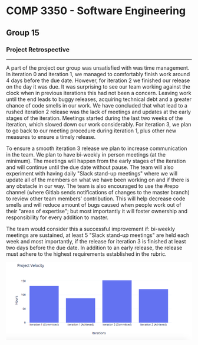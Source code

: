 # COMP 3350 - Software Engineering
## Group 15
### Project Retrospective

***

A part of the project our group was unsatisfied with was time management. In iteration 0 and iteration 1, we managed to comfortably finish work around 4 days before the due date. However, for iteration 2 we finished our release on the day it was due. It was surprising to see our team working against the clock when in previous iterations this had not been a concern. Leaving work until the end leads to buggy releases, acquiring technical debt and a greater chance of code smells in our work. We have concluded that what lead to a rushed iteration 2 release was the lack of meetings and updates at the early stages of the iteration. Meetings started during the last two weeks of the iteration, which slowed down our work considerably. For iteration 3, we plan to go back to our meeting procedure during iteration 1, plus other new measures to ensure a timely release.

To ensure a smooth iteration 3 release we plan to increase communication in the team. We plan to have bi-weekly in person meetings (at the minimum). The meetings will happen from the early stages of the iteration and will continue until the due date without pause. The team will also experiment with having daily "Slack stand-up meetings" where we will update all of the members on what we have been working on and if there is any obstacle in our way. The team is also encouraged to use the #repo channel (where Gitlab sends notifications of changes to the master branch) to review other team members' contribution. This will help decrease code smells and will reduce amount of bugs caused when people work out of their "areas of expertise"; but most importantly it will foster ownership and responsibility for every addition to master.

The team would consider this a successful improvement if:  bi-weekly meetings are sustained, at least 5 "Slack stand-up meetings" are held each week and most importantly, if the release for iteration 3 is finished at least two days before the due date. In addition to an early release, the release must adhere to the highest requirements established in the rubric.  


<img src="ProjectVelocity.png"
     alt="2 bit fsm"
     style="float: center; margin-right: 50px;" />
